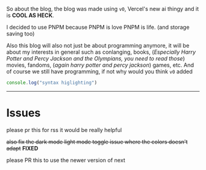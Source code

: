 

So about the blog, the blog was made using `v0`, Vercel's new ai thingy and it is **COOL AS HECK**.

I decided to use PNPM because PNPM is love PNPM is life. (and storage saving too)

Also this blog will also not just be about programming anymore, it will be about my interests in general such as conlanging, books, (*Especially Harry Potter and Percy Jackson and the Olympians, you need to read those*) movies, fandoms, (*again harry potter and percy jackson*) games, etc. And of course we still have programming, if not why would you think `v0` added 

```typescript
console.log("syntax higlighting")
```

---
# Issues

please pr this for rss it would be really helpful

~~also fix the dark mode light mode toggle issue where the colors doesn't adapt~~ **FIXED**

please PR this to use the newer version of next
